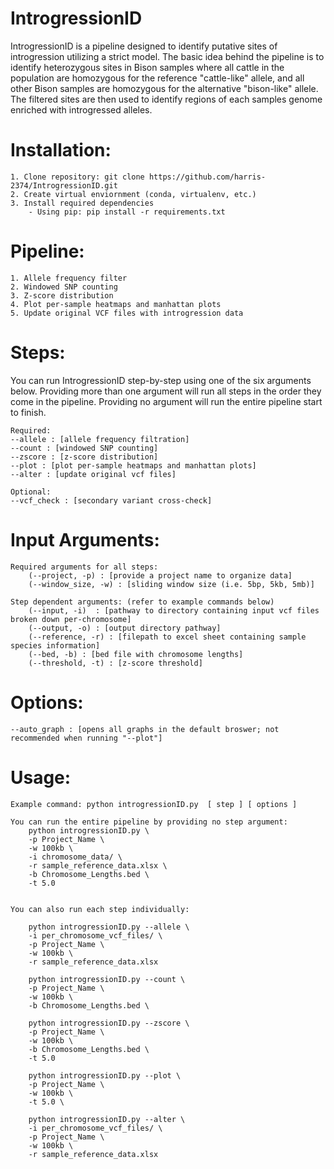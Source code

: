 # IntrogressionID
IntrogressionID is a pipeline designed to identify putative sites of introgression utilizing a strict model. The basic idea behind the pipeline is to identify heterozygous sites in Bison samples
where all cattle in the population are homozygous for the reference "cattle-like" allele, and all other Bison samples are homozygous for the alternative "bison-like" allele. The filtered sites are then
used to identify regions of each samples genome enriched with introgressed alleles. 

# Installation:
    1. Clone repository: git clone https://github.com/harris-2374/IntrogressionID.git
    2. Create virtual enviornment (conda, virtualenv, etc.)
    3. Install required dependencies
        - Using pip: pip install -r requirements.txt
    

# Pipeline:
    1. Allele frequency filter
    2. Windowed SNP counting
    3. Z-score distribution
    4. Plot per-sample heatmaps and manhattan plots
    5. Update original VCF files with introgression data

# Steps:
You can run IntrogressionID step-by-step using one of the six arguments below. Providing more than one argument will
 run all steps in the order they come in the pipeline. Providing no argument will run the entire pipeline start to
  finish. 

    Required:
    --allele : [allele frequency filtration]
    --count : [windowed SNP counting]
    --zscore : [z-score distribution]
    --plot : [plot per-sample heatmaps and manhattan plots]
    --alter : [update original vcf files]

    Optional:
    --vcf_check : [secondary variant cross-check]
    
 # Input Arguments:
 
    Required arguments for all steps:
        (--project, -p) : [provide a project name to organize data]
        (--window_size, -w) : [sliding window size (i.e. 5bp, 5kb, 5mb)]
        
    Step dependent arguments: (refer to example commands below)
        (--input, -i)  : [pathway to directory containing input vcf files broken down per-chromosome]
        (--output, -o) : [output directory pathway]
        (--reference, -r) : [filepath to excel sheet containing sample species information]
        (--bed, -b) : [bed file with chromosome lengths]
        (--threshold, -t) : [z-score threshold]
 
# Options:
    --auto_graph : [opens all graphs in the default broswer; not recommended when running "--plot"]

    
# Usage:

    Example command: python introgressionID.py  [ step ] [ options ]
    
    You can run the entire pipeline by providing no step argument:
        python introgressionID.py \
        -p Project_Name \
        -w 100kb \
        -i chromosome_data/ \
        -r sample_reference_data.xlsx \
        -b Chromosome_Lengths.bed \
        -t 5.0
        
    
    You can also run each step individually:
    
        python introgressionID.py --allele \
        -i per_chromosome_vcf_files/ \
        -p Project_Name \
        -w 100kb \
        -r sample_reference_data.xlsx
        
        python introgressionID.py --count \
        -p Project_Name \
        -w 100kb \
        -b Chromosome_Lengths.bed \
        
        python introgressionID.py --zscore \
        -p Project_Name \
        -w 100kb \
        -b Chromosome_Lengths.bed \
        -t 5.0
        
        python introgressionID.py --plot \
        -p Project_Name \
        -w 100kb \
        -t 5.0 \
        
        python introgressionID.py --alter \
        -i per_chromosome_vcf_files/ \
        -p Project_Name \
        -w 100kb \
        -r sample_reference_data.xlsx
        
    
